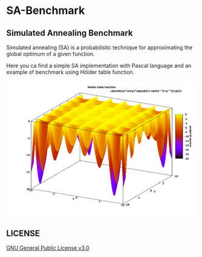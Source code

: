 # SA-Benchmark
## Simulated Annealing Benchmark

Simulated annealing (SA) is a probabilistic technique for approximating the global optimum of a given function.

Here you ca find a simple SA implementation with Pascal language and an example of benchmark using Hölder table function.

![Hölder table function](plot\plot.PNG)

## LICENSE

[GNU General Public License v3.0](LICENSE)

